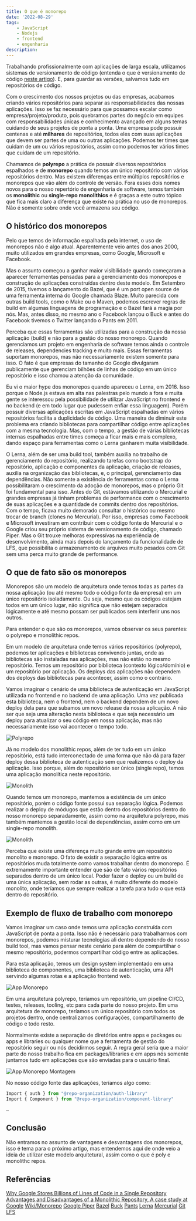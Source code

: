 ```yaml
---
title: O que é monorepo
date: '2022-08-29'
tags:
    - JavaScript
    - Nodejs
    - frontend
    - engenharia
description: 
---
```


Trabalhando profissionalmente com aplicações de larga escala, utilizamos sistemas de versionamento de código (entenda o que é versionamento de código [neste artigo](/posts/introdução-a-versionamento-de-código-e-conhecendo-o-git/)). E, para guardar as versões, salvamos tudo em repositórios de código.

Com o crescimento dos nossos projetos ou das empresas, acabamos criando vários repositórios para separar as responsabilidades das nossas aplicações. Isso se faz necessário para que possamos escalar como empresa/projeto/produto, pois quebramos partes do negócio em equipes com responsabilidades únicas e conhecimento avançado em alguns temas cuidando de seus projetos de ponta a ponta. Uma empresa pode possuir centenas e até **milhares** de repositórios, todos eles com suas aplicações que devem ser partes de uma ou outras aplicações. Podemos ter times que cuidam de um ou vários repositórios, assim como podemos ter vários times que cuidam de um repositório.

Chamamos de **polyrepo** a prática de possuir diversos repositórios espalhados e de **monorepo** quando temos um único repositório com vários repositórios dentro. Mas existem diferenças entre múltiplos repositórios e monorepos que vão além do controle de versão. Fora esses dois nomes novos para o nosso repertório de engenharia de software, temos também os **monolithic** ou **single-repo monolithics** e é graças a este outro tópico que fica mais claro a diferença que existe na prática no uso de monorepos. Não é somente sobre onde você armazena seu código.

## O histórico dos monorepos

Pelo que temos de informação espalhada pela internet, o uso de monorepos não é algo atual. Aparentemente veio antes dos anos 2000, muito utilizados em grandes empresas, como Google, Microsoft e Facebook.

Mas o assunto começou a ganhar maior visibilidade quando começaram a aparecer ferramentas pensadas para a gerenciamento dos monorepos e construção de aplicações construídas dentro deste modelo.
Em Setembro de 2015, tivemos o lançamento do Bazel, que é um port open source de uma ferramenta interna do Google chamada Blaze. Muito parecida com outras build tools, como o Make ou o Maven, podemos escrever regras de build em algumas linguagens de programação e o Bazel fará a magia por nós. Mas, antes disso, no mesmo ano o Facebook lançou o Buck e antes do Facebook tivemos o Twitter lançando o Pants em 2011.

Perceba que essas ferramentas são utilizadas para a construção da nossa aplicação (build) e não para a gestão do nosso monorepo. Quando gerenciamos um projeto em engenharia de software temos ainda o controle de releases, dependencies tracking e muito mais. Essas ferramentas suportam monorepos, mas não necessariamente existem somente para isso. O fato é que empresas do tamanho do Google divulgaram publicamente que gerenciam bilhões de linhas de código em um único repositório e isso chamou a atenção da comunidade.

Eu vi o maior hype dos monorepos quando apareceu o Lerna, em 2016. Isso porque o Node.js estava em alta nas palestras pelo mundo a fora e muita gente se interessou pela possibilidade de utilizar JavaScript no frontend e no backend (e em todo lugar que pudessem enfiar essa linguagem). Porém possuir diversas aplicações escritas em JavaScript espalhadas em vários repositórios facilita a duplicidade de código. Uma maneira de diminuir este problema era criando bibliotecas para compartilhar código entre aplicações com a mesma tecnologia. Mas, com o tempo, a gestão de várias bibliotecas internas espalhadas entre times começa a ficar mais e mais complexo, dando espaço para ferramentas como o Lerna ganharem muita visibilidade.

O Lerna, além de ser uma build tool, também auxilia no trabalho de gerenciamento do repositório, realizando tarefas como bootstrap do repositório, aplicação e componentes da aplicação, criação de releases, auxilia na organização das bibliotecas, e, o principal, gerenciamento das dependências.
Não somente a existência de ferramentas como o Lerna possibilitaram o crescimento da adoção de monorepos, mas o próprio Git foi fundamental para isso. Antes do Git, estávamos utilizando o Mercurial e grandes empresas já tinham problemas de performance com o crescimento de suas aplicações e a quantidade de commits dentro dos repositórios. Com o tempo, ficava muito demorado consultar o histórico ou mesmo trocar de branch (clones no Mercurial). Por isso, empresas como Facebook e Microsoft investiram em contribuir com o código fonte do Mercurial e o Google criou seu próprio sistema de versionamento de código, chamado Piper. Mas o Git trouxe melhoras expressívas na experiência de desenvolvimento, ainda mais depois do lançamento da funcionalidade de LFS, que possibilita o armazenamento de arquivos muito pesados com Git sem uma perca muito grande de performance.

## O que de fato são os monorepos

Monorepos são um modelo de arquitetura onde temos todas as partes da nossa aplicação (ou até mesmo todo o código fonte da empresa) em um único repositório isoladamente. Ou seja, mesmo que os códigos estejam todos em um único lugar, não significa que não estejam separados lógicamente e até mesmo possam ser publicados sem interferir uns nos outros.

Para entender o que são os monorepos, vamos observar os seus parentes: o polyrepo e monolithic repos. 

Em um modelo de arquitetura onde temos vários repositórios (polyrepo), podemos ter aplicações e bibliotecas convivendo juntas, onde as bibliotecas são instaladas nas aplicações, mas não estão no mesmo repositório. Temos um repositório por biblioteca (contexto lógico/domínio) e um repositório por aplicação. Os deploys das aplicações não dependem dos deploys das bibliotecas para acontecer, assim como o contrário.

Vamos imaginar o cenário de uma biblioteca de autenticação em JavaScript utilizada no frontend e no backend de uma aplicação. Uma vez publicada esta biblioteca, nem o frontend, nem o backend dependem de um novo deploy dela para que subamos um novo release da nossa aplicação. A não ser que seja uma alteração nesta biblioteca e que seja necessário um deploy para atualizar o seu código em nossa aplicação, mas não necessariamente isso vai acontecer o tempo todo.

![Polyrepo]({{site.postsImagesPath}}monorepos-Polyrepo.png)

Já no modelo dos monolithic repos, além de ter tudo em um único repositório, está tudo interconectado de uma forma que não dá para fazer deploy dessa biblioteca de autenticação sem que realizemos o deploy da aplicação. Isso porque, além do repositório ser único (single repo), temos uma aplicação monolítica neste repositório.

![Monolith]({{site.postsImagesPath}}monorepos-Monolith.png)

Quando temos um monorepo, mantemos a existência de um único repositório, porém o código fonte possui sua separação lógica. Podemos realizar o deploy de módugos que estão dentro dos repositórios dentro do nosso monorepo separadamente, assim como na arquitetura polyrepo, mas também mantemos a gestão local de dependências, assim como em um single-repo monolith.

![Monolith]({{site.postsImagesPath}}monorepos-Monorepo.png)

Perceba que existe uma diferença muito grande entre um repositório monolito e monorepo. O fato de existir a separação lógica entre os repositórios muda totalmente como vamos trabalhar dentro do monorepo. É extremamente importante entender que são de fato vários repositórios separados dentro de um único local. Poder fazer o deploy ou um build de uma única aplicação, sem rodar as outras, é muito diferente do modelo monolito, onde teríamos que sempre realizar a tarefa para tudo o que está dentro do repositório.

## Exemplo de fluxo de trabalho com monorepo

Vamos imaginar um caso onde temos uma aplicação construída com JavaScript de ponta a ponta. Isso não é necessário para trabalharmos com monorepos, podemos misturar tecnologias ali dentro dependendo do nosso build tool, mas vamos pensar neste cenário para além de compartilhar o mesmo repositório, podermos compartilhar código entre as aplicações.

Para esta aplicação, temos um design system implementado em uma biblioteca de componentes, uma biblioteca de autenticação, uma API servindo algumas rotas e a aplicação frontend web.


![App Monorepo]({{site.postsImagesPath}}monorepos-App.png)

Em uma arquitetura polyrepo, teríamos um repositório, um pipeline CI/CD, testes, releases, tooling, etc para cada parte do nosso projeto. Em uma arquitetura de monorepo, teríamos um único repositório com todos os projetos dentro, onde centralizamos configurações, compartilhamento de código e todo resto.

Normalmente existe a separação de diretórios entre apps e packages ou apps e libraries ou qualquer nome que a ferramenta de gestão do repositório seguir ou nós decidirmos seguir. A regra geral seria que a maior parte do nosso trabalho fica em packages/libraries e em apps nós somente juntamos tudo em aplicações que são enviadas para o usuário final.

![App Monorepo Montagem]({{site.postsImagesPath}}monorepos-App-Monorepo.png)

No nosso código fonte das aplicações, teríamos algo como:

```javascript
Import { auth } from "@repo-organization/auth-library"
Import { Component } from "@repo-organization/component-library"

…
```

## Conclusão

Não entramos no assunto de vantagens e desvantagens dos monorepos, isso é tema para o próximo artigo, mas entendemos aqui de onde veio a ideia de utilizar este modelo arquitetural, assim como o que é poly e monolithc repos.

## Referências

[Why Google Stores Billions of Lines of Code in a Single Repository](https://research.google/pubs/pub45424/)
[Advantages and Disadvantages of a Monolithic Repository, A case study at Google](https://people.engr.ncsu.edu/ermurph3/papers/seip18.pdf)
[Wiki/Monorepo](https://en.wikipedia.org/wiki/Monorepo)
[Google Piper](https://opensource.google/documentation/reference/glossary#Piper)
[Bazel](https://bazel.build/)
[Buck](https://buck.build/)
[Pants](https://www.pantsbuild.org/)
[Lerna](https://lerna.js.org/ )
[Mercurial](https://www.mercurial-scm.org/)
[Git LFS](https://git-lfs.github.com/)